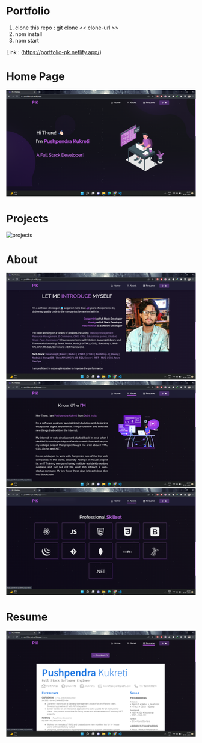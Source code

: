 # Portfolio

1) clone this repo : git clone << clone-url >>
2) npm install
3) npm start

Link : (https://portfolio-pk.netlify.app/)

# Home Page

![port](https://github.com/pushpendrakukreti/dev-portfolio/blob/main/src/Assets/1.png)

# Projects

![projects](https://user-images.githubusercontent.com/41129279/232253722-17815072-f9eb-4664-a4f7-b8eef16bfa39.png)

# About

![port](https://github.com/pushpendrakukreti/dev-portfolio/blob/main/src/Assets/2.png)
![port](https://github.com/pushpendrakukreti/dev-portfolio/blob/main/src/Assets/3.png)
![port](https://github.com/pushpendrakukreti/dev-portfolio/blob/main/src/Assets/4.png)

# Resume
![port](https://github.com/pushpendrakukreti/dev-portfolio/blob/main/src/Assets/5.png)
